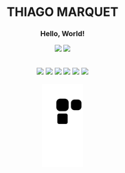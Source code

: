 <h1></h1>
<div align = "center">
  <h1> THIAGO MARQUET </h1>
  </div>
  
 <div align = "center">
<h3> Hello, World! </h3>
  </div>

<div align ="center">
  <img src = "https://github-readme-stats.vercel.app/api?username=thiago-marquet&show_icons=true&icon_color=ffff80&text_color=ff80bf&title_color=8aff80&layout=compact&bg_color=403770" height = "208px"/>
  <img src = "https://github-readme-stats.vercel.app/api/top-langs/?username=thiago-marquet&show_icons=true&icon_color=ffff80&text_color=ff80bf&title_color=8aff80&layout=compact&bg_color=403770" height = "150px"/>
  </div>
<h2></h2>


<div align = "center">
<h2>
<img src="https://cdn.jsdelivr.net/gh/devicons/devicon/icons/csharp/csharp-original.svg" height = "35px" />
<img src="https://cdn.jsdelivr.net/gh/devicons/devicon/icons/java/java-original.svg" height = "35px"/>
<img src="https://cdn.jsdelivr.net/gh/devicons/devicon/icons/intellij/intellij-original.svg" height = "35px" />
<img src="https://cdn.jsdelivr.net/gh/devicons/devicon/icons/git/git-original.svg" height = "35px" />
<img src="https://cdn.jsdelivr.net/gh/devicons/devicon/icons/visualstudio/visualstudio-plain.svg" height = "35px"/>
<img src="https://cdn.jsdelivr.net/gh/devicons/devicon/icons/unity/unity-original.svg" height = "35px" />
 </h2>
  </div>

  
<div align = "center">
 <img src="https://github.com/thiago-marquet/thiago-marquet/blob/output/github-contribution-grid-snake.svg"/>
  </div>
